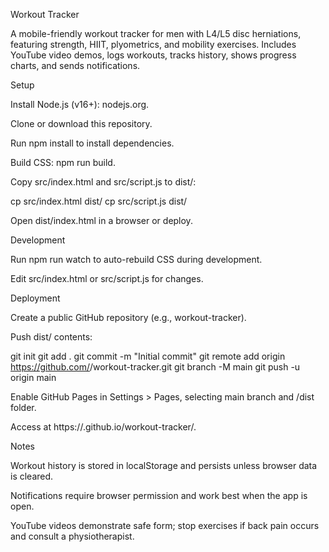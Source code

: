 Workout Tracker

A mobile-friendly workout tracker for men with L4/L5 disc herniations, featuring strength, HIIT, plyometrics, and mobility exercises. Includes YouTube video demos, logs workouts, tracks history, shows progress charts, and sends notifications.

Setup





Install Node.js (v16+): nodejs.org.



Clone or download this repository.



Run npm install to install dependencies.



Build CSS: npm run build.



Copy src/index.html and src/script.js to dist/:

cp src/index.html dist/
cp src/script.js dist/



Open dist/index.html in a browser or deploy.

Development





Run npm run watch to auto-rebuild CSS during development.



Edit src/index.html or src/script.js for changes.

Deployment





Create a public GitHub repository (e.g., workout-tracker).



Push dist/ contents:

git init
git add .
git commit -m "Initial commit"
git remote add origin https://github.com/<your-username>/workout-tracker.git
git branch -M main
git push -u origin main



Enable GitHub Pages in Settings > Pages, selecting main branch and /dist folder.



Access at https://<your-username>.github.io/workout-tracker/.

Notes





Workout history is stored in localStorage and persists unless browser data is cleared.



Notifications require browser permission and work best when the app is open.



YouTube videos demonstrate safe form; stop exercises if back pain occurs and consult a physiotherapist.
